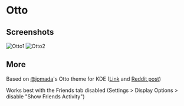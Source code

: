 # Otto

## Screenshots

![Otto1](https://raw.githubusercontent.com/ignaciocastro/spicetify-themes/master/Otto/OttoSpotify2.png)
![Otto2](https://raw.githubusercontent.com/ignaciocastro/spicetify-themes/master/Otto/OttoSpotify.png)
## More
Based on [@jomada](https://github.com/jomada)'s Otto theme for KDE ([Link](https://store.kde.org/p/1358262/) and [Reddit post](https://www.reddit.com/r/unixporn/comments/flve55/kde_plasma_otto/))

Works best with the Friends tab disabled (Settings > Display Options > disable "Show Friends Activity")
